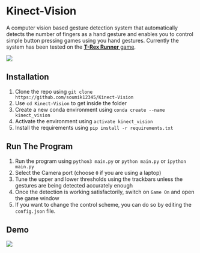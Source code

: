 # Kinect-Vision

A computer vision based gesture detection system that automatically detects the number of fingers as a hand gesture and enables you to control simple button pressing games using you hand gestures. Currently the system has been tested on the [**T-Rex Runner** game](http://www.trex-game.skipser.com/).

<img src="https://github.com/soumik12345/Kinect-Vision/blob/master/2019-03-30%20(1).png">

## Installation

1. Clone the repo using `git clone https://github.com/soumik12345/Kinect-Vision`
2. Use `cd Kinect-Vision` to get inside the folder
3. Create a new conda environment using `conda create --name kinect_vision`
4. Activate the environment using `activate kinect_vision`
5. Install the requirements using `pip install -r requirements.txt`

## Run The Program

1. Run the program using `python3 main.py` or `python main.py` or `ipython main.py`
2. Select the Camera port (choose `0` if you are using a laptop)
3. Tune the upper and lower thresholds using the trackbars unless the gestures are being detected accurately enough
4. Once the detection is working satisfactorily, switch on `Game On` and open the game window
5. If you want to change the control scheme, you can do so by editing the `config.json` file.

## Demo

<img src="https://github.com/soumik12345/Kinect-Vision/blob/master/output.gif">
